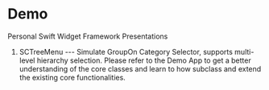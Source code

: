 Demo
====

Personal Swift Widget Framework Presentations

1. SCTreeMenu --- Simulate GroupOn Category Selector, supports multi-level hierarchy selection. Please refer to the Demo App to get a better understanding of the core classes and learn to how subclass and extend the existing core functionalities.
